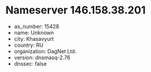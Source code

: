 # Nameserver 146.158.38.201

* as_number: 15428
* name: Unknown
* city: Khasavyurt
* country: RU
* organization: DagNet Ltd.
* version: dnsmasq-2.76
* dnssec: false
